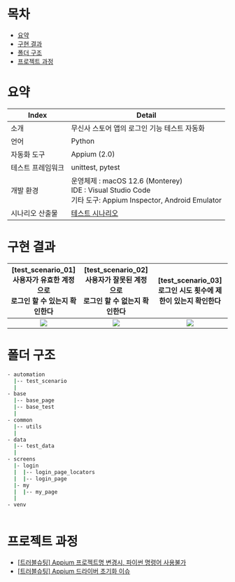 # 목차

- [요약](#요약)
- [구현 결과](#구현-결과)
- [폴더 구조](#폴더-구조)
- [프로젝트 과정](#프로젝트-과정)

# 요약

| Index      | Detail                                                                                                                                                                                                                                                                                                                                                                                                                                                                                                                                                                                                                                                                                                                                                                                                                                                                                                                                                                                                                                                                                                                                                                                                                                                                                                                                                                                                                                                                                                                                                                                                                                                                                     |
|------------|--------------------------------------------------------------------------------------------------------------------------------------------------------------------------------------------------------------------------------------------------------------------------------------------------------------------------------------------------------------------------------------------------------------------------------------------------------------------------------------------------------------------------------------------------------------------------------------------------------------------------------------------------------------------------------------------------------------------------------------------------------------------------------------------------------------------------------------------------------------------------------------------------------------------------------------------------------------------------------------------------------------------------------------------------------------------------------------------------------------------------------------------------------------------------------------------------------------------------------------------------------------------------------------------------------------------------------------------------------------------------------------------------------------------------------------------------------------------------------------------------------------------------------------------------------------------------------------------------------------------------------------------------------------------------------------------------|
| 소개       | 무신사 스토어 앱의 로그인 기능 테스트 자동화                                                                                                                                                                                                                                                                                                                                                                                                                                                                                                                                                                                                                                                                                                                                                                                                                                                                                                                                                                                                                                                                                                                                                                                                                                                                                                                                                                                                                                                                                                                                                                                                                                                                                           |
| 언어        | Python                                                                                                                                                                                                                                                                                                                                                                                                                                                                                                                                                                                                                                                                                                                                                                                                                                                                                                                                                                                                                                                                                                                                                                                                                                                                                                                                                                                                                                                                                                                                                                                                                                                                                             |
| 자동화 도구      | Appium (2.0)                                                                                                                                                                                                                                                                                                                                                                                                                                                                                                                                                                                                                                                                                                                                                                                                                                                                                                                                                                                                                                                                                                                                                                                                                                                                                                                                                                                                                                                                                                                                                                                                                                                                       |
| 테스트 프레임워크      | unittest, pytest                                                                                                                                                                                                                                                                                                                                                                                                                                                                                                                                                                                                                                                                                                                                                                                                                                                                                                                                                                                                                                                                                                                                                                                                                                                                                                                                                                                                                                                                                                                                                                                                                                                                          |
| 개발 환경    | 운영체제 : macOS 12.6 (Monterey) <br> IDE : Visual Studio Code <br> 기타 도구: Appium Inspector, Android Emulator   ||
| 시나리오 산출물      | <a href="https://docs.google.com/spreadsheets/d/1ZEkZJpcjyn0Gk1iJwa14lI6OrkhU45fHnVN5xNn13wo/edit?usp=sharing#gid=446989180&range=A1:A2">테스트 시나리오  | 


# 구현 결과


|                                                   [test_scenario_01]<br>사용자가 유효한 계정으로 <br> 로그인 할 수 있는지 확인한다                                                    |                                               [test_scenario_02]<br>사용자가 잘못된 계정으로 <br> 로그인 할 수 없는지 확인한다                                               |                                              [test_scenario_03]<br>로그인 시도 횟수에 제한이 있는지 확인한다                                             |
|:--------------------------------------------------------------------------------------------------------:|:--------------------------------------------------------------------------------------------------------:|:--------------------------------------------------------------------------------------------------------:|
| <img src="https://velog.velcdn.com/images/hrso/post/3f1b875c-bb62-4e2c-bc11-0bc90dffd910/image.gif"> | <img src="https://github.com/user-attachments/assets/5624b84b-2076-449b-a0ef-333cdc794a63"> | <img src="https://github.com/user-attachments/assets/67e9642c-75fc-4196-b365-f0aa8d4f5e7d"> |  


# 폴더 구조

```bash
- automation
  |-- test_scenario
  |
- base
  |-- base_page
  |-- base_test
  |
- common
  |-- utils
  |
- data
  |-- test_data
  |
- screens
  |- login
  |  |-- login_page_locators
  |  |-- login_page
  |- my
  |  |-- my_page
  |
- venv
 

```

# 프로젝트 과정

- <a href="https://shy1008.tistory.com/72"> [트러블슈팅] Appium 프로젝트명 변경시, 파이썬 명령어 사용불가</a>
- <a href="https://shy1008.tistory.com/73"> [트러블슈팅] Appium 드라이버 초기화 이슈</a>


